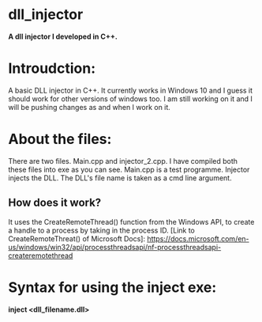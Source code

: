 # dll_injector
**A dll injector I developed in C++.**
# Introudction:
A basic DLL injector in C++. It currently works in Windows 10 and I guess it should work for other versions of windows too.
I am still working on it and I will be pushing changes as and when I work on it.

# About the files:
There are two files. Main.cpp and injector_2.cpp. I have compiled both these files into exe as you can see. 
Main.cpp is a test programme. Injector injects the DLL. The DLL's file name is taken as a cmd line argument.

## How does it work?
It uses the CreateRemoteThread() function from the Windows API, to create a handle to a process by taking in the process ID. 
[Link to CreateRemoteThreat() of Microsoft Docs]: https://docs.microsoft.com/en-us/windows/win32/api/processthreadsapi/nf-processthreadsapi-createremotethread
# Syntax for using the inject exe:

**inject <dll_filename.dll>**
